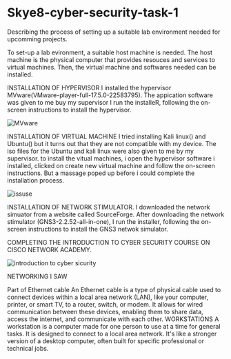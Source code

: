 # Skye8-cyber-security-task-1
 Describing the process of setting up a suitable lab environment needed for upcomming projects.

To set-up a lab evironment, a suitable host machine is needed. The host machine is the physical computer that provides resouces and services to virtual machines. Then, the virtual machine and softwares needed can be installed.

INSTALLATION OF HYPERVISOR
I installed the hypervisor MVware(VMware-player-full-17.5.0-22583795). The appication software was given to me buy my supervisor
I run the installeR, following the on-screen instructions to install the hypervisor.

![MVware](https://github.com/user-attachments/assets/1da6db1c-b230-4f5f-ada7-77299fce24b1)

INSTALLATION OF VIRTUAL MACHINE
I tried installing Kali linux() and Ubuntu() but it turns out that they are not compatible with my device.
The iso files for the Ubuntu and kali linux were also given to me by my 	supervisor.
to ìnstall the vitual machines, i open the hypervisor software i installed, clicked on create new virtual machine and follow the on-screen instructions. But a massage poped up before i could complete the installation process.

![issuse](https://github.com/user-attachments/assets/65946d34-fd32-4650-9f58-69ec460f031b)

INSTALLATION OF NETWORK STIMULATOR.
I downloaded the network simuator from a website called SourceForge. After downloading the network stimulator (GNS3-2.2.52-all-in-one), I run the installer, following the on-screen instructions to install the GNS3 netwok simulator.

COMPLETING THE INTRODUCTION TO CYBER SECURITY COURSE ON CISCO NETWORK ACADEMY.

![introduction to cyber sicurity](https://github.com/user-attachments/assets/449e75dc-40fb-49cb-9d40-47a10f80239b)


NETWORKING I SAW

Part of Ethernet cable
An Ethernet cable is a type of physical cable used to connect devices within a local area network (LAN), like your computer, printer, or smart TV, to a router, switch, or modem. It allows for wired communication between these devices, enabling them to share data, access the internet, and communicate with each other.
WORKSTATIONS
A workstation is a computer made for one person to use at a time for general tasks. It is designed to connect to a local area network. It's like a stronger version of a desktop computer, often built for specific professional or technical jobs.
